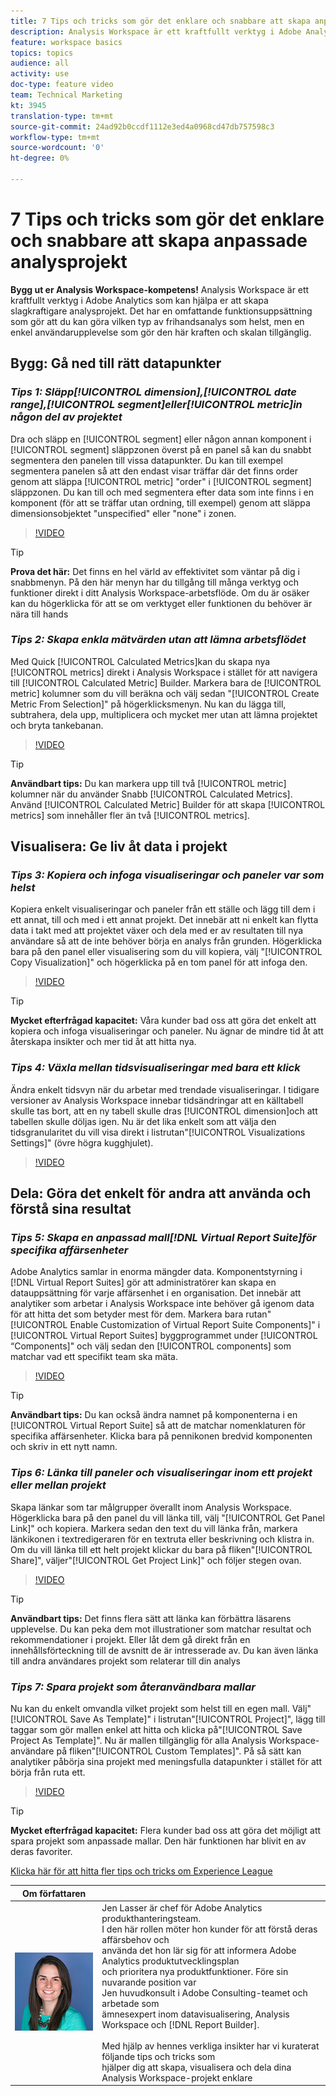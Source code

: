```yaml
---
title: 7 Tips och tricks som gör det enklare och snabbare att skapa anpassade analysprojekt
description: Analysis Workspace är ett kraftfullt verktyg i Adobe Analytics som kan hjälpa er att skapa slagkraftigare analysprojekt. Det har en omfattande funktionsuppsättning som gör att du kan göra vilken typ av frihandsanalys som helst, men en enkel användarupplevelse som gör den här kraften och skalan tillgänglig.
feature: workspace basics
topics: topics
audience: all
activity: use
doc-type: feature video
team: Technical Marketing
kt: 3945
translation-type: tm+mt
source-git-commit: 24ad92b0ccdf1112e3ed4a0968cd47db757598c3
workflow-type: tm+mt
source-wordcount: '0'
ht-degree: 0%

---
```



# 7 Tips och tricks som gör det enklare och snabbare att skapa anpassade analysprojekt

**Bygg ut er Analysis Workspace-kompetens!**
Analysis Workspace är ett kraftfullt verktyg i Adobe Analytics som kan hjälpa er att skapa slagkraftigare analysprojekt. Det har en omfattande funktionsuppsättning som gör att du kan göra vilken typ av frihandsanalys som helst, men en enkel användarupplevelse som gör den här kraften och skalan tillgänglig.

## Bygg: Gå ned till rätt datapunkter

### ***Tips 1: Släpp[!UICONTROL dimension],[!UICONTROL date range],[!UICONTROL segment]eller[!UICONTROL metric]in någon del av projektet***

Dra och släpp en [!UICONTROL segment] eller någon annan komponent i [!UICONTROL segment] släppzonen överst på en panel så kan du snabbt segmentera den panelen till vissa datapunkter. Du kan till exempel segmentera panelen så att den endast visar träffar där det finns order genom att släppa [!UICONTROL metric] &quot;order&quot; i [!UICONTROL segment] släppzonen. Du kan till och med segmentera efter data som inte finns i en komponent (för att se träffar utan ordning, till exempel) genom att släppa dimensionsobjektet &quot;unspecified&quot; eller &quot;none&quot; i zonen.

>[!VIDEO](https://video.tv.adobe.com/v/24036/?quality=12)

>[!TIP]
>
>**Prova det här:** Det finns en hel värld av effektivitet som väntar på dig i snabbmenyn. På den här menyn har du tillgång till många verktyg och funktioner direkt i ditt Analysis Workspace-arbetsflöde. Om du är osäker kan du högerklicka för att se om verktyget eller funktionen du behöver är nära till hands

### ***Tips 2: Skapa enkla mätvärden utan att lämna arbetsflödet***

Med Quick [!UICONTROL Calculated Metrics]kan du skapa nya [!UICONTROL metrics] direkt i Analysis Workspace i stället för att navigera till [!UICONTROL Calculated Metric] Builder. Markera bara de [!UICONTROL metric] kolumner som du vill beräkna och välj sedan &quot;[!UICONTROL Create Metric From Selection]&quot; på högerklicksmenyn. Nu kan du lägga till, subtrahera, dela upp, multiplicera och mycket mer utan att lämna projektet och bryta tankebanan.

>[!VIDEO](https://video.tv.adobe.com/v/23126/?quality=12)

>[!TIP]
>
>**Användbart tips:** Du kan markera upp till två [!UICONTROL metric] kolumner när du använder Snabb [!UICONTROL Calculated Metrics]. Använd [!UICONTROL Calculated Metric] Builder för att skapa [!UICONTROL metrics] som innehåller fler än två [!UICONTROL metrics].

## Visualisera: Ge liv åt data i projekt

### ***Tips 3: Kopiera och infoga visualiseringar och paneler var som helst***

Kopiera enkelt visualiseringar och paneler från ett ställe och lägg till dem i ett annat, till och med i ett annat projekt. Det innebär att ni enkelt kan flytta data i takt med att projektet växer och dela med er av resultaten till nya användare så att de inte behöver börja en analys från grunden. Högerklicka bara på den panel eller visualisering som du vill kopiera, välj &quot;[!UICONTROL Copy Visualization]&quot; och högerklicka på en tom panel för att infoga den.

>[!VIDEO](https://video.tv.adobe.com/v/23230/?quality=12)

>[!TIP]
>
>**Mycket efterfrågad kapacitet:** Våra kunder bad oss att göra det enkelt att kopiera och infoga visualiseringar och paneler. Nu ägnar de mindre tid åt att återskapa insikter och mer tid åt att hitta nya.

### ***Tips 4: Växla mellan tidsvisualiseringar med bara ett klick***

Ändra enkelt tidsvyn när du arbetar med trendade visualiseringar. I tidigare versioner av Analysis Workspace innebar tidsändringar att en källtabell skulle tas bort, att en ny tabell skulle dras [!UICONTROL dimension]och att tabellen skulle döljas igen. Nu är det lika enkelt som att välja den tidsgranularitet du vill visa direkt i listrutan&quot;[!UICONTROL Visualizations Settings]&quot; (övre högra kugghjulet).

>[!VIDEO](https://video.tv.adobe.com/v/23548/?quality=12)

## Dela: Göra det enkelt för andra att använda och förstå sina resultat

### ***Tips 5: Skapa en anpassad mall[!DNL Virtual Report Suite]för specifika affärsenheter***

Adobe Analytics samlar in enorma mängder data. Komponentstyrning i [!DNL Virtual Report Suites] gör att administratörer kan skapa en datauppsättning för varje affärsenhet i en organisation. Det innebär att analytiker som arbetar i Analysis Workspace inte behöver gå igenom data för att hitta det som betyder mest för dem. Markera bara rutan&quot;[!UICONTROL Enable Customization of Virtual Report Suite Components]&quot; i [!UICONTROL Virtual Report Suites] byggprogrammet under [!UICONTROL “Components]&quot; och välj sedan den [!UICONTROL components] som matchar vad ett specifikt team ska mäta.

>[!VIDEO](https://video.tv.adobe.com/v/23544/?quality=12)

>[!TIP]
>
>**Användbart tips:** Du kan också ändra namnet på komponenterna i en [!UICONTROL Virtual Report Suite] så att de matchar nomenklaturen för specifika affärsenheter. Klicka bara på pennikonen bredvid komponenten och skriv in ett nytt namn.

### ***Tips 6: Länka till paneler och visualiseringar inom ett projekt eller mellan projekt***

Skapa länkar som tar målgrupper överallt inom Analysis Workspace. Högerklicka bara på den panel du vill länka till, välj &quot;[!UICONTROL Get Panel Link]&quot; och kopiera. Markera sedan den text du vill länka från, markera länkikonen i textredigeraren för en textruta eller beskrivning och klistra in. Om du vill länka till ett helt projekt klickar du bara på fliken&quot;[!UICONTROL Share]&quot;, väljer&quot;[!UICONTROL Get Project Link]&quot; och följer stegen ovan.

>[!VIDEO](https://video.tv.adobe.com/v/23724/?quality=12)

>[!TIP]
>
>**Användbart tips:** Det finns flera sätt att länka kan förbättra läsarens upplevelse. Du kan peka dem mot illustrationer som matchar resultat och rekommendationer i projekt. Eller låt dem gå direkt från en innehållsförteckning till de avsnitt de är intresserade av. Du kan även länka till andra användares projekt som relaterar till din analys

### ***Tips 7: Spara projekt som återanvändbara mallar***

Nu kan du enkelt omvandla vilket projekt som helst till en egen mall. Välj&quot;[!UICONTROL Save As Template]&quot; i listrutan&quot;[!UICONTROL Project]&quot;, lägg till taggar som gör mallen enkel att hitta och klicka på&quot;[!UICONTROL Save Project As Template]&quot;. Nu är mallen tillgänglig för alla Analysis Workspace-användare på fliken&quot;[!UICONTROL Custom Templates]&quot;. På så sätt kan analytiker påbörja sina projekt med meningsfulla datapunkter i stället för att börja från ruta ett.

>[!VIDEO](https://video.tv.adobe.com/v/23231/?quality=12)

>[!TIP]
>
>**Mycket efterfrågad kapacitet:** Flera kunder bad oss att göra det möjligt att spara projekt som anpassade mallar. Den här funktionen har blivit en av deras favoriter.

[Klicka här för att hitta fler tips och tricks om Experience League](https://experienceleague.adobe.com/?search=tips&amp;tag=Analysis+Workspace#recommended/solutions/analytics)

| Om författaren |  |
|------------|------------|
| ![Jen Lasser](assets/jlasser-headshot-s.jpg) | Jen Lasser är chef för Adobe Analytics produkthanteringsteam. <br> I den här rollen möter hon kunder för att förstå deras affärsbehov och <br>använda det hon lär sig för att informera Adobe Analytics produktutvecklingsplan <br>och prioritera nya produktfunktioner. Före sin nuvarande position var <br>Jen huvudkonsult i Adobe Consulting-teamet och arbetade som <br>ämnesexpert inom datavisualisering, Analysis Workspace och [!DNL Report Builder]. <br><br>Med hjälp av hennes verkliga insikter har vi kuraterat följande tips och tricks som <br>hjälper dig att skapa, visualisera och dela dina Analysis Workspace-projekt enklare |
